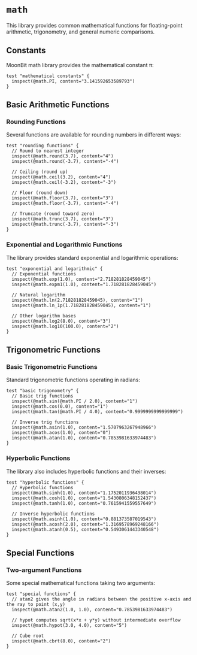 # `math`

This library provides common mathematical functions for floating-point arithmetic, trigonometry, and general numeric comparisons.

## Constants

MoonBit math library provides the mathematical constant π:

```moonbit
test "mathematical constants" {
  inspect(@math.PI, content="3.141592653589793")
}
```

## Basic Arithmetic Functions

### Rounding Functions

Several functions are available for rounding numbers in different ways:

```moonbit
test "rounding functions" {
  // Round to nearest integer
  inspect(@math.round(3.7), content="4")
  inspect(@math.round(-3.7), content="-4")

  // Ceiling (round up)
  inspect(@math.ceil(3.2), content="4")
  inspect(@math.ceil(-3.2), content="-3")

  // Floor (round down)
  inspect(@math.floor(3.7), content="3")
  inspect(@math.floor(-3.7), content="-4")

  // Truncate (round toward zero)
  inspect(@math.trunc(3.7), content="3")
  inspect(@math.trunc(-3.7), content="-3")
}
```

### Exponential and Logarithmic Functions

The library provides standard exponential and logarithmic operations:

```moonbit
test "exponential and logarithmic" {
  // Exponential functions
  inspect(@math.exp(1.0), content="2.718281828459045")
  inspect(@math.expm1(1.0), content="1.718281828459045")

  // Natural logarithm
  inspect(@math.ln(2.718281828459045), content="1")
  inspect(@math.ln_1p(1.718281828459045), content="1")

  // Other logarithm bases
  inspect(@math.log2(8.0), content="3")
  inspect(@math.log10(100.0), content="2")
}
```

## Trigonometric Functions

### Basic Trigonometric Functions

Standard trigonometric functions operating in radians:

```moonbit
test "basic trigonometry" {
  // Basic trig functions
  inspect(@math.sin(@math.PI / 2.0), content="1")
  inspect(@math.cos(0.0), content="1")
  inspect(@math.tan(@math.PI / 4.0), content="0.9999999999999999")

  // Inverse trig functions
  inspect(@math.asin(1.0), content="1.5707963267948966")
  inspect(@math.acos(1.0), content="0")
  inspect(@math.atan(1.0), content="0.7853981633974483")
}
```

### Hyperbolic Functions

The library also includes hyperbolic functions and their inverses:

```moonbit
test "hyperbolic functions" {
  // Hyperbolic functions
  inspect(@math.sinh(1.0), content="1.1752011936438014")
  inspect(@math.cosh(1.0), content="1.5430806348152437")
  inspect(@math.tanh(1.0), content="0.7615941559557649")

  // Inverse hyperbolic functions
  inspect(@math.asinh(1.0), content="0.881373587019543")
  inspect(@math.acosh(2.0), content="1.3169578969248166")
  inspect(@math.atanh(0.5), content="0.5493061443340548")
}
```

## Special Functions

### Two-argument Functions

Some special mathematical functions taking two arguments:

```moonbit
test "special functions" {
  // atan2 gives the angle in radians between the positive x-axis and the ray to point (x,y)
  inspect(@math.atan2(1.0, 1.0), content="0.7853981633974483")

  // hypot computes sqrt(x*x + y*y) without intermediate overflow
  inspect(@math.hypot(3.0, 4.0), content="5")

  // Cube root
  inspect(@math.cbrt(8.0), content="2")
}
```
